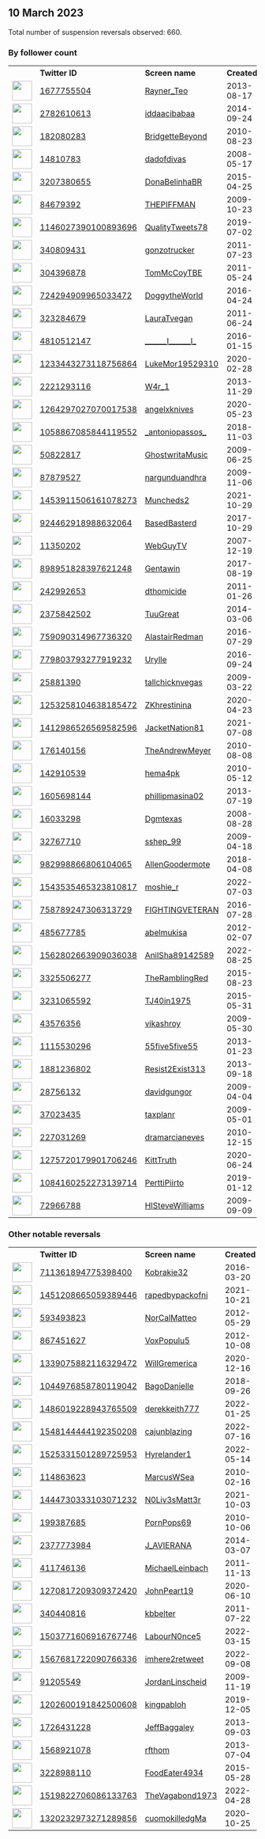
## 10 March 2023
Total number of suspension reversals observed: 660.

### By follower count
<table><tr><th></th><th align="left">Twitter ID</th><th align="left">Screen name</th>
<th align="left">Created</th><th align="left">Status</th><th align="left">Suspended</th><th align="left">Followers</th>
<tr><td><a href="https://pbs.twimg.com/profile_images/730739471847546880/QH8n1ZsL_normal.jpg"><img src="https://pbs.twimg.com/profile_images/730739471847546880/QH8n1ZsL_normal.jpg" width="40px" height="40px" align="center"/></a></td><td><a href="https://twitter.com/intent/user?user_id=1677755504">1677755504</a></td><td><a href="https://twitter.com/Rayner_Teo">Rayner_Teo</a></td><td>2013-08-17</td><td align="center"></td><td>2023-01-01</td><td>212471</td></tr>
<tr><td><a href="https://pbs.twimg.com/profile_images/1504395479907508232/uNm0OOIu_normal.jpg"><img src="https://pbs.twimg.com/profile_images/1504395479907508232/uNm0OOIu_normal.jpg" width="40px" height="40px" align="center"/></a></td><td><a href="https://twitter.com/intent/user?user_id=2782610613">2782610613</a></td><td><a href="https://twitter.com/iddaacibabaa">iddaacibabaa</a></td><td>2014-09-24</td><td align="center"></td><td>2022-05-12</td><td>187418</td></tr>
<tr><td><a href="https://pbs.twimg.com/profile_images/1662656794668277761/_NAGrkTy_normal.jpg"><img src="https://pbs.twimg.com/profile_images/1662656794668277761/_NAGrkTy_normal.jpg" width="40px" height="40px" align="center"/></a></td><td><a href="https://twitter.com/intent/user?user_id=182080283">182080283</a></td><td><a href="https://twitter.com/BridgetteBeyond">BridgetteBeyond</a></td><td>2010-08-23</td><td align="center"></td><td></td><td>53053</td></tr>
<tr><td><a href="https://pbs.twimg.com/profile_images/1627411622447677446/XBhBYSjX_normal.jpg"><img src="https://pbs.twimg.com/profile_images/1627411622447677446/XBhBYSjX_normal.jpg" width="40px" height="40px" align="center"/></a></td><td><a href="https://twitter.com/intent/user?user_id=14810783">14810783</a></td><td><a href="https://twitter.com/dadofdivas">dadofdivas</a></td><td>2008-05-17</td><td align="center"></td><td>2023-01-11</td><td>52808</td></tr>
<tr><td><a href="https://pbs.twimg.com/profile_images/1618212111615655939/m8DlvQhB_normal.jpg"><img src="https://pbs.twimg.com/profile_images/1618212111615655939/m8DlvQhB_normal.jpg" width="40px" height="40px" align="center"/></a></td><td><a href="https://twitter.com/intent/user?user_id=3207380655">3207380655</a></td><td><a href="https://twitter.com/DonaBelinhaBR">DonaBelinhaBR</a></td><td>2015-04-25</td><td align="center"></td><td></td><td>51900</td></tr>
<tr><td><a href="https://pbs.twimg.com/profile_images/1344543333947908097/PjJOaev9_normal.jpg"><img src="https://pbs.twimg.com/profile_images/1344543333947908097/PjJOaev9_normal.jpg" width="40px" height="40px" align="center"/></a></td><td><a href="https://twitter.com/intent/user?user_id=84679392">84679392</a></td><td><a href="https://twitter.com/THEPIFFMAN">THEPIFFMAN</a></td><td>2009-10-23</td><td align="center"></td><td>2022-11-12</td><td>45404</td></tr>
<tr><td><a href="https://pbs.twimg.com/profile_images/1519257719462666242/-YgfyCP5_normal.jpg"><img src="https://pbs.twimg.com/profile_images/1519257719462666242/-YgfyCP5_normal.jpg" width="40px" height="40px" align="center"/></a></td><td><a href="https://twitter.com/intent/user?user_id=1146027390100893696">1146027390100893696</a></td><td><a href="https://twitter.com/QualityTweets78">QualityTweets78</a></td><td>2019-07-02</td><td align="center"></td><td>2023-03-07</td><td>39324</td></tr>
<tr><td><a href="https://pbs.twimg.com/profile_images/1472114499/outlawtrucking_normal.jpg"><img src="https://pbs.twimg.com/profile_images/1472114499/outlawtrucking_normal.jpg" width="40px" height="40px" align="center"/></a></td><td><a href="https://twitter.com/intent/user?user_id=340809431">340809431</a></td><td><a href="https://twitter.com/gonzotrucker">gonzotrucker</a></td><td>2011-07-23</td><td align="center"></td><td>2023-01-28</td><td>34670</td></tr>
<tr><td><a href="https://pbs.twimg.com/profile_images/1190186407316340736/Gsok-YUk_normal.jpg"><img src="https://pbs.twimg.com/profile_images/1190186407316340736/Gsok-YUk_normal.jpg" width="40px" height="40px" align="center"/></a></td><td><a href="https://twitter.com/intent/user?user_id=304396878">304396878</a></td><td><a href="https://twitter.com/TomMcCoyTBE">TomMcCoyTBE</a></td><td>2011-05-24</td><td align="center">🔒</td><td></td><td>33099</td></tr>
<tr><td><a href="https://pbs.twimg.com/profile_images/985150110924500992/xLv16kkU_normal.jpg"><img src="https://pbs.twimg.com/profile_images/985150110924500992/xLv16kkU_normal.jpg" width="40px" height="40px" align="center"/></a></td><td><a href="https://twitter.com/intent/user?user_id=724294909965033472">724294909965033472</a></td><td><a href="https://twitter.com/DoggytheWorld">DoggytheWorld</a></td><td>2016-04-24</td><td align="center"></td><td>2023-01-07</td><td>24868</td></tr>
<tr><td><a href="https://pbs.twimg.com/profile_images/940941674930249728/X56k-WFm_normal.jpg"><img src="https://pbs.twimg.com/profile_images/940941674930249728/X56k-WFm_normal.jpg" width="40px" height="40px" align="center"/></a></td><td><a href="https://twitter.com/intent/user?user_id=323284679">323284679</a></td><td><a href="https://twitter.com/LauraTvegan">LauraTvegan</a></td><td>2011-06-24</td><td align="center"></td><td>2023-01-23</td><td>22286</td></tr>
<tr><td><a href="https://pbs.twimg.com/profile_images/1053870456040816641/LCXWPlT7_normal.jpg"><img src="https://pbs.twimg.com/profile_images/1053870456040816641/LCXWPlT7_normal.jpg" width="40px" height="40px" align="center"/></a></td><td><a href="https://twitter.com/intent/user?user_id=4810512147">4810512147</a></td><td><a href="https://twitter.com/______I______l_">______I______l_</a></td><td>2016-01-15</td><td align="center"></td><td></td><td>17123</td></tr>
<tr><td><a href="https://pbs.twimg.com/profile_images/1350677465002176514/Sh3szoFK_normal.jpg"><img src="https://pbs.twimg.com/profile_images/1350677465002176514/Sh3szoFK_normal.jpg" width="40px" height="40px" align="center"/></a></td><td><a href="https://twitter.com/intent/user?user_id=1233443273118756864">1233443273118756864</a></td><td><a href="https://twitter.com/LukeMor19529310">LukeMor19529310</a></td><td>2020-02-28</td><td align="center"></td><td>2022-05-01</td><td>16346</td></tr>
<tr><td><a href="https://pbs.twimg.com/profile_images/1667188785774481410/cduTLDAW_normal.jpg"><img src="https://pbs.twimg.com/profile_images/1667188785774481410/cduTLDAW_normal.jpg" width="40px" height="40px" align="center"/></a></td><td><a href="https://twitter.com/intent/user?user_id=2221293116">2221293116</a></td><td><a href="https://twitter.com/W4r_1">W4r_1</a></td><td>2013-11-29</td><td align="center"></td><td>2023-01-29</td><td>15315</td></tr>
<tr><td><a href="https://pbs.twimg.com/profile_images/1665162928901824512/xxXm1p4P_normal.jpg"><img src="https://pbs.twimg.com/profile_images/1665162928901824512/xxXm1p4P_normal.jpg" width="40px" height="40px" align="center"/></a></td><td><a href="https://twitter.com/intent/user?user_id=1264297027070017538">1264297027070017538</a></td><td><a href="https://twitter.com/angelxknives">angelxknives</a></td><td>2020-05-23</td><td align="center"></td><td>2023-03-01</td><td>12603</td></tr>
<tr><td><a href="https://pbs.twimg.com/profile_images/1479220725168971781/jOwZj5yk_normal.jpg"><img src="https://pbs.twimg.com/profile_images/1479220725168971781/jOwZj5yk_normal.jpg" width="40px" height="40px" align="center"/></a></td><td><a href="https://twitter.com/intent/user?user_id=1058867085844119552">1058867085844119552</a></td><td><a href="https://twitter.com/_antoniopassos_">_antoniopassos_</a></td><td>2018-11-03</td><td align="center"></td><td>2022-07-21</td><td>11998</td></tr>
<tr><td><a href="https://pbs.twimg.com/profile_images/1658507575061540865/KRvDx0hC_normal.jpg"><img src="https://pbs.twimg.com/profile_images/1658507575061540865/KRvDx0hC_normal.jpg" width="40px" height="40px" align="center"/></a></td><td><a href="https://twitter.com/intent/user?user_id=50822817">50822817</a></td><td><a href="https://twitter.com/GhostwritaMusic">GhostwritaMusic</a></td><td>2009-06-25</td><td align="center"></td><td></td><td>11072</td></tr>
<tr><td><a href="https://pbs.twimg.com/profile_images/1610710701366181890/oleFXFh7_normal.jpg"><img src="https://pbs.twimg.com/profile_images/1610710701366181890/oleFXFh7_normal.jpg" width="40px" height="40px" align="center"/></a></td><td><a href="https://twitter.com/intent/user?user_id=87879527">87879527</a></td><td><a href="https://twitter.com/nargunduandhra">nargunduandhra</a></td><td>2009-11-06</td><td align="center"></td><td>2023-01-08</td><td>10929</td></tr>
<tr><td><a href="https://pbs.twimg.com/profile_images/1665753080175132673/1Lrg0v7a_normal.jpg"><img src="https://pbs.twimg.com/profile_images/1665753080175132673/1Lrg0v7a_normal.jpg" width="40px" height="40px" align="center"/></a></td><td><a href="https://twitter.com/intent/user?user_id=1453911506161078273">1453911506161078273</a></td><td><a href="https://twitter.com/Muncheds2">Muncheds2</a></td><td>2021-10-29</td><td align="center"></td><td>2022-11-21</td><td>9870</td></tr>
<tr><td><a href="https://pbs.twimg.com/profile_images/970712029580447744/HJYPp-rd_normal.jpg"><img src="https://pbs.twimg.com/profile_images/970712029580447744/HJYPp-rd_normal.jpg" width="40px" height="40px" align="center"/></a></td><td><a href="https://twitter.com/intent/user?user_id=924462918988632064">924462918988632064</a></td><td><a href="https://twitter.com/BasedBasterd">BasedBasterd</a></td><td>2017-10-29</td><td align="center"></td><td></td><td>8730</td></tr>
<tr><td><a href="https://pbs.twimg.com/profile_images/1634046129892634626/I4DzAUmR_normal.jpg"><img src="https://pbs.twimg.com/profile_images/1634046129892634626/I4DzAUmR_normal.jpg" width="40px" height="40px" align="center"/></a></td><td><a href="https://twitter.com/intent/user?user_id=11350202">11350202</a></td><td><a href="https://twitter.com/WebGuyTV">WebGuyTV</a></td><td>2007-12-19</td><td align="center"></td><td>2023-01-26</td><td>7806</td></tr>
<tr><td><a href="https://pbs.twimg.com/profile_images/1665327375310262274/W3DJiKJu_normal.jpg"><img src="https://pbs.twimg.com/profile_images/1665327375310262274/W3DJiKJu_normal.jpg" width="40px" height="40px" align="center"/></a></td><td><a href="https://twitter.com/intent/user?user_id=898951828397621248">898951828397621248</a></td><td><a href="https://twitter.com/Gentawin">Gentawin</a></td><td>2017-08-19</td><td align="center"></td><td>2023-01-29</td><td>7600</td></tr>
<tr><td><a href="https://pbs.twimg.com/profile_images/1071195925245280256/4QgNNdEF_normal.jpg"><img src="https://pbs.twimg.com/profile_images/1071195925245280256/4QgNNdEF_normal.jpg" width="40px" height="40px" align="center"/></a></td><td><a href="https://twitter.com/intent/user?user_id=242992653">242992653</a></td><td><a href="https://twitter.com/dthomicide">dthomicide</a></td><td>2011-01-26</td><td align="center"></td><td></td><td>7215</td></tr>
<tr><td><a href="https://pbs.twimg.com/profile_images/1636110017014255616/TizrdRvA_normal.jpg"><img src="https://pbs.twimg.com/profile_images/1636110017014255616/TizrdRvA_normal.jpg" width="40px" height="40px" align="center"/></a></td><td><a href="https://twitter.com/intent/user?user_id=2375842502">2375842502</a></td><td><a href="https://twitter.com/TuuGreat">TuuGreat</a></td><td>2014-03-06</td><td align="center"></td><td></td><td>7178</td></tr>
<tr><td><a href="https://pbs.twimg.com/profile_images/1025734597370372101/iHE_75Pb_normal.jpg"><img src="https://pbs.twimg.com/profile_images/1025734597370372101/iHE_75Pb_normal.jpg" width="40px" height="40px" align="center"/></a></td><td><a href="https://twitter.com/intent/user?user_id=759090314967736320">759090314967736320</a></td><td><a href="https://twitter.com/AlastairRedman">AlastairRedman</a></td><td>2016-07-29</td><td align="center"></td><td>2023-03-04</td><td>7165</td></tr>
<tr><td><a href="https://pbs.twimg.com/profile_images/1665751987298738179/sHJDgQCZ_normal.jpg"><img src="https://pbs.twimg.com/profile_images/1665751987298738179/sHJDgQCZ_normal.jpg" width="40px" height="40px" align="center"/></a></td><td><a href="https://twitter.com/intent/user?user_id=779803793277919232">779803793277919232</a></td><td><a href="https://twitter.com/Urylle">Urylle</a></td><td>2016-09-24</td><td align="center">🔒</td><td>2022-06-13</td><td>6776</td></tr>
<tr><td><a href="https://pbs.twimg.com/profile_images/1638252665674297344/oADeX952_normal.jpg"><img src="https://pbs.twimg.com/profile_images/1638252665674297344/oADeX952_normal.jpg" width="40px" height="40px" align="center"/></a></td><td><a href="https://twitter.com/intent/user?user_id=25881390">25881390</a></td><td><a href="https://twitter.com/tallchicknvegas">tallchicknvegas</a></td><td>2009-03-22</td><td align="center"></td><td></td><td>6547</td></tr>
<tr><td><a href="https://pbs.twimg.com/profile_images/1521171799723155457/AEYv-6kw_normal.jpg"><img src="https://pbs.twimg.com/profile_images/1521171799723155457/AEYv-6kw_normal.jpg" width="40px" height="40px" align="center"/></a></td><td><a href="https://twitter.com/intent/user?user_id=1253258104638185472">1253258104638185472</a></td><td><a href="https://twitter.com/ZKhrestinina">ZKhrestinina</a></td><td>2020-04-23</td><td align="center">👋</td><td>2022-07-26</td><td>6393</td></tr>
<tr><td><a href="https://pbs.twimg.com/profile_images/1650399470461284353/ol_mCwTk_normal.jpg"><img src="https://pbs.twimg.com/profile_images/1650399470461284353/ol_mCwTk_normal.jpg" width="40px" height="40px" align="center"/></a></td><td><a href="https://twitter.com/intent/user?user_id=1412986526569582596">1412986526569582596</a></td><td><a href="https://twitter.com/JacketNation81">JacketNation81</a></td><td>2021-07-08</td><td align="center">🚫</td><td>2022-07-29</td><td>6325</td></tr>
<tr><td><a href="https://pbs.twimg.com/profile_images/1653392278994714626/pDyaEaIs_normal.jpg"><img src="https://pbs.twimg.com/profile_images/1653392278994714626/pDyaEaIs_normal.jpg" width="40px" height="40px" align="center"/></a></td><td><a href="https://twitter.com/intent/user?user_id=176140156">176140156</a></td><td><a href="https://twitter.com/TheAndrewMeyer">TheAndrewMeyer</a></td><td>2010-08-08</td><td align="center"></td><td></td><td>6266</td></tr>
<tr><td><a href="https://pbs.twimg.com/profile_images/1562611269370249216/gwAfgnP8_normal.jpg"><img src="https://pbs.twimg.com/profile_images/1562611269370249216/gwAfgnP8_normal.jpg" width="40px" height="40px" align="center"/></a></td><td><a href="https://twitter.com/intent/user?user_id=142910539">142910539</a></td><td><a href="https://twitter.com/hema4pk">hema4pk</a></td><td>2010-05-12</td><td align="center"></td><td>2022-10-03</td><td>5765</td></tr>
<tr><td><a href="https://pbs.twimg.com/profile_images/1399064484203872258/BUPxHN8u_normal.jpg"><img src="https://pbs.twimg.com/profile_images/1399064484203872258/BUPxHN8u_normal.jpg" width="40px" height="40px" align="center"/></a></td><td><a href="https://twitter.com/intent/user?user_id=1605698144">1605698144</a></td><td><a href="https://twitter.com/phillipmasina02">phillipmasina02</a></td><td>2013-07-19</td><td align="center">🔒</td><td>2023-01-08</td><td>5363</td></tr>
<tr><td><a href="https://pbs.twimg.com/profile_images/1647595796324401153/K4D0RLk__normal.jpg"><img src="https://pbs.twimg.com/profile_images/1647595796324401153/K4D0RLk__normal.jpg" width="40px" height="40px" align="center"/></a></td><td><a href="https://twitter.com/intent/user?user_id=16033298">16033298</a></td><td><a href="https://twitter.com/Dgmtexas">Dgmtexas</a></td><td>2008-08-28</td><td align="center"></td><td></td><td>5236</td></tr>
<tr><td><a href="https://pbs.twimg.com/profile_images/939168954622255104/OuJqEIFz_normal.jpg"><img src="https://pbs.twimg.com/profile_images/939168954622255104/OuJqEIFz_normal.jpg" width="40px" height="40px" align="center"/></a></td><td><a href="https://twitter.com/intent/user?user_id=32767710">32767710</a></td><td><a href="https://twitter.com/sshep_99">sshep_99</a></td><td>2009-04-18</td><td align="center"></td><td>2022-08-19</td><td>4634</td></tr>
<tr><td><a href="https://pbs.twimg.com/profile_images/985388092470251520/f1nkP9Ca_normal.jpg"><img src="https://pbs.twimg.com/profile_images/985388092470251520/f1nkP9Ca_normal.jpg" width="40px" height="40px" align="center"/></a></td><td><a href="https://twitter.com/intent/user?user_id=982998866806104065">982998866806104065</a></td><td><a href="https://twitter.com/AllenGoodermote">AllenGoodermote</a></td><td>2018-04-08</td><td align="center"></td><td></td><td>4204</td></tr>
<tr><td><a href="https://pbs.twimg.com/profile_images/1636774254875123712/xQ_GWQ43_normal.jpg"><img src="https://pbs.twimg.com/profile_images/1636774254875123712/xQ_GWQ43_normal.jpg" width="40px" height="40px" align="center"/></a></td><td><a href="https://twitter.com/intent/user?user_id=1543535465323810817">1543535465323810817</a></td><td><a href="https://twitter.com/moshie_r">moshie_r</a></td><td>2022-07-03</td><td align="center">👋</td><td>2023-05-07</td><td>4057</td></tr>
<tr><td><a href="https://pbs.twimg.com/profile_images/759458733508349952/3Q4U8dUK_normal.jpg"><img src="https://pbs.twimg.com/profile_images/759458733508349952/3Q4U8dUK_normal.jpg" width="40px" height="40px" align="center"/></a></td><td><a href="https://twitter.com/intent/user?user_id=758789247306313729">758789247306313729</a></td><td><a href="https://twitter.com/FIGHTINGVETERAN">FIGHTINGVETERAN</a></td><td>2016-07-28</td><td align="center"></td><td></td><td>4005</td></tr>
<tr><td><a href="https://pbs.twimg.com/profile_images/1643662355861995533/_4I-69iO_normal.jpg"><img src="https://pbs.twimg.com/profile_images/1643662355861995533/_4I-69iO_normal.jpg" width="40px" height="40px" align="center"/></a></td><td><a href="https://twitter.com/intent/user?user_id=485677785">485677785</a></td><td><a href="https://twitter.com/abelmukisa">abelmukisa</a></td><td>2012-02-07</td><td align="center"></td><td>2023-01-13</td><td>3898</td></tr>
<tr><td><a href="https://pbs.twimg.com/profile_images/1588900341390594049/reBBW1wN_normal.jpg"><img src="https://pbs.twimg.com/profile_images/1588900341390594049/reBBW1wN_normal.jpg" width="40px" height="40px" align="center"/></a></td><td><a href="https://twitter.com/intent/user?user_id=1562802663909036038">1562802663909036038</a></td><td><a href="https://twitter.com/AnilSha89142589">AnilSha89142589</a></td><td>2022-08-25</td><td align="center"></td><td>2022-11-26</td><td>3670</td></tr>
<tr><td><a href="https://pbs.twimg.com/profile_images/641222434650112000/IwCSdNir_normal.jpg"><img src="https://pbs.twimg.com/profile_images/641222434650112000/IwCSdNir_normal.jpg" width="40px" height="40px" align="center"/></a></td><td><a href="https://twitter.com/intent/user?user_id=3325506277">3325506277</a></td><td><a href="https://twitter.com/TheRamblingRed">TheRamblingRed</a></td><td>2015-08-23</td><td align="center"></td><td>2023-01-11</td><td>3551</td></tr>
<tr><td><a href="https://pbs.twimg.com/profile_images/1466499629806145536/wxnaZdzs_normal.jpg"><img src="https://pbs.twimg.com/profile_images/1466499629806145536/wxnaZdzs_normal.jpg" width="40px" height="40px" align="center"/></a></td><td><a href="https://twitter.com/intent/user?user_id=3231065592">3231065592</a></td><td><a href="https://twitter.com/TJ40in1975">TJ40in1975</a></td><td>2015-05-31</td><td align="center"></td><td>2022-10-07</td><td>3525</td></tr>
<tr><td><a href="https://pbs.twimg.com/profile_images/1314570573557587968/3Df4OK8A_normal.jpg"><img src="https://pbs.twimg.com/profile_images/1314570573557587968/3Df4OK8A_normal.jpg" width="40px" height="40px" align="center"/></a></td><td><a href="https://twitter.com/intent/user?user_id=43576356">43576356</a></td><td><a href="https://twitter.com/vikashroy">vikashroy</a></td><td>2009-05-30</td><td align="center"></td><td></td><td>3517</td></tr>
<tr><td><a href="https://pbs.twimg.com/profile_images/1649749614180941831/zcJEPXT-_normal.jpg"><img src="https://pbs.twimg.com/profile_images/1649749614180941831/zcJEPXT-_normal.jpg" width="40px" height="40px" align="center"/></a></td><td><a href="https://twitter.com/intent/user?user_id=1115530296">1115530296</a></td><td><a href="https://twitter.com/55five5five55">55five5five55</a></td><td>2013-01-23</td><td align="center"></td><td></td><td>3484</td></tr>
<tr><td><a href="https://pbs.twimg.com/profile_images/1545136477193084929/_a_DnP8V_normal.jpg"><img src="https://pbs.twimg.com/profile_images/1545136477193084929/_a_DnP8V_normal.jpg" width="40px" height="40px" align="center"/></a></td><td><a href="https://twitter.com/intent/user?user_id=1881236802">1881236802</a></td><td><a href="https://twitter.com/Resist2Exist313">Resist2Exist313</a></td><td>2013-09-18</td><td align="center"></td><td>2022-08-22</td><td>3458</td></tr>
<tr><td><a href="https://pbs.twimg.com/profile_images/1484388083399159810/te_Ic1pq_normal.jpg"><img src="https://pbs.twimg.com/profile_images/1484388083399159810/te_Ic1pq_normal.jpg" width="40px" height="40px" align="center"/></a></td><td><a href="https://twitter.com/intent/user?user_id=28756132">28756132</a></td><td><a href="https://twitter.com/davidgungor">davidgungor</a></td><td>2009-04-04</td><td align="center"></td><td>2023-01-09</td><td>3457</td></tr>
<tr><td><a href="https://pbs.twimg.com/profile_images/655807667/Beidle__John3_normal.JPG"><img src="https://pbs.twimg.com/profile_images/655807667/Beidle__John3_normal.JPG" width="40px" height="40px" align="center"/></a></td><td><a href="https://twitter.com/intent/user?user_id=37023435">37023435</a></td><td><a href="https://twitter.com/taxplanr">taxplanr</a></td><td>2009-05-01</td><td align="center"></td><td>2022-07-27</td><td>3450</td></tr>
<tr><td><a href="https://pbs.twimg.com/profile_images/1612425195116961793/pM7Y5p8d_normal.jpg"><img src="https://pbs.twimg.com/profile_images/1612425195116961793/pM7Y5p8d_normal.jpg" width="40px" height="40px" align="center"/></a></td><td><a href="https://twitter.com/intent/user?user_id=227031269">227031269</a></td><td><a href="https://twitter.com/dramarcianeves">dramarcianeves</a></td><td>2010-12-15</td><td align="center"></td><td>2023-01-13</td><td>3232</td></tr>
<tr><td><a href="https://pbs.twimg.com/profile_images/1472024478087528449/1EXuK_b0_normal.jpg"><img src="https://pbs.twimg.com/profile_images/1472024478087528449/1EXuK_b0_normal.jpg" width="40px" height="40px" align="center"/></a></td><td><a href="https://twitter.com/intent/user?user_id=1275720179901706246">1275720179901706246</a></td><td><a href="https://twitter.com/KittTruth">KittTruth</a></td><td>2020-06-24</td><td align="center"></td><td>2022-11-14</td><td>3175</td></tr>
<tr><td><a href="https://pbs.twimg.com/profile_images/1229901121092825089/QEFSMTWz_normal.jpg"><img src="https://pbs.twimg.com/profile_images/1229901121092825089/QEFSMTWz_normal.jpg" width="40px" height="40px" align="center"/></a></td><td><a href="https://twitter.com/intent/user?user_id=1084160252273139714">1084160252273139714</a></td><td><a href="https://twitter.com/PerttiPiirto">PerttiPiirto</a></td><td>2019-01-12</td><td align="center"></td><td>2023-01-14</td><td>3127</td></tr>
<tr><td><a href="https://pbs.twimg.com/profile_images/1481742223859322880/QCS5i9cl_normal.jpg"><img src="https://pbs.twimg.com/profile_images/1481742223859322880/QCS5i9cl_normal.jpg" width="40px" height="40px" align="center"/></a></td><td><a href="https://twitter.com/intent/user?user_id=72966788">72966788</a></td><td><a href="https://twitter.com/HISteveWilliams">HISteveWilliams</a></td><td>2009-09-09</td><td align="center"></td><td>2022-03-08</td><td>3123</td></tr>
</table>

### Other notable reversals
<table><tr><th></th><th align="left">Twitter ID</th><th align="left">Screen name</th>
<th align="left">Created</th><th align="left">Status</th><th align="left">Suspended</th><th align="left">Followers</th>
<tr><td><a href="https://pbs.twimg.com/profile_images/1379889005433602056/BSqy-KyO_normal.jpg"><img src="https://pbs.twimg.com/profile_images/1379889005433602056/BSqy-KyO_normal.jpg" width="40px" height="40px" align="center"/></a></td><td><a href="https://twitter.com/intent/user?user_id=711361894775398400">711361894775398400</a></td><td><a href="https://twitter.com/Kobrakie32">Kobrakie32</a></td><td>2016-03-20</td><td align="center"></td><td>2022-11-06</td><td>123</td></tr>
<tr><td><a href="https://pbs.twimg.com/profile_images/1585113062629310465/EhgqB2lv_normal.jpg"><img src="https://pbs.twimg.com/profile_images/1585113062629310465/EhgqB2lv_normal.jpg" width="40px" height="40px" align="center"/></a></td><td><a href="https://twitter.com/intent/user?user_id=1451208665059389446">1451208665059389446</a></td><td><a href="https://twitter.com/rapedbypackofni">rapedbypackofni</a></td><td>2021-10-21</td><td align="center"></td><td>2022-12-02</td><td>826</td></tr>
<tr><td><a href="https://pbs.twimg.com/profile_images/1640070098533883905/LyCTLdxc_normal.jpg"><img src="https://pbs.twimg.com/profile_images/1640070098533883905/LyCTLdxc_normal.jpg" width="40px" height="40px" align="center"/></a></td><td><a href="https://twitter.com/intent/user?user_id=593493823">593493823</a></td><td><a href="https://twitter.com/NorCalMatteo">NorCalMatteo</a></td><td>2012-05-29</td><td align="center"></td><td>2022-12-07</td><td>1626</td></tr>
<tr><td><a href="https://pbs.twimg.com/profile_images/1586317290445758464/vxv2s745_normal.jpg"><img src="https://pbs.twimg.com/profile_images/1586317290445758464/vxv2s745_normal.jpg" width="40px" height="40px" align="center"/></a></td><td><a href="https://twitter.com/intent/user?user_id=867451627">867451627</a></td><td><a href="https://twitter.com/VoxPopulu5">VoxPopulu5</a></td><td>2012-10-08</td><td align="center"></td><td>2022-11-30</td><td>108</td></tr>
<tr><td><a href="https://pbs.twimg.com/profile_images/1349089665681387520/O8lA7wan_normal.jpg"><img src="https://pbs.twimg.com/profile_images/1349089665681387520/O8lA7wan_normal.jpg" width="40px" height="40px" align="center"/></a></td><td><a href="https://twitter.com/intent/user?user_id=1339075882116329472">1339075882116329472</a></td><td><a href="https://twitter.com/WillGremerica">WillGremerica</a></td><td>2020-12-16</td><td align="center"></td><td>2023-01-24</td><td>547</td></tr>
<tr><td><a href="https://pbs.twimg.com/profile_images/1534516230270468097/faHsseJl_normal.jpg"><img src="https://pbs.twimg.com/profile_images/1534516230270468097/faHsseJl_normal.jpg" width="40px" height="40px" align="center"/></a></td><td><a href="https://twitter.com/intent/user?user_id=1044976858780119042">1044976858780119042</a></td><td><a href="https://twitter.com/BagoDanielle">BagoDanielle</a></td><td>2018-09-26</td><td align="center"></td><td>2022-12-07</td><td>1665</td></tr>
<tr><td><a href="https://pbs.twimg.com/profile_images/1641555506404769792/8nPn5xK5_normal.jpg"><img src="https://pbs.twimg.com/profile_images/1641555506404769792/8nPn5xK5_normal.jpg" width="40px" height="40px" align="center"/></a></td><td><a href="https://twitter.com/intent/user?user_id=1486019228943765509">1486019228943765509</a></td><td><a href="https://twitter.com/derekkeith777">derekkeith777</a></td><td>2022-01-25</td><td align="center"></td><td>2022-12-13</td><td>140</td></tr>
<tr><td><a href="https://pbs.twimg.com/profile_images/1647330564519649282/pLNx5_uZ_normal.jpg"><img src="https://pbs.twimg.com/profile_images/1647330564519649282/pLNx5_uZ_normal.jpg" width="40px" height="40px" align="center"/></a></td><td><a href="https://twitter.com/intent/user?user_id=1548144444192350208">1548144444192350208</a></td><td><a href="https://twitter.com/cajunblazing">cajunblazing</a></td><td>2022-07-16</td><td align="center"></td><td>2023-02-08</td><td>28</td></tr>
<tr><td><a href="https://pbs.twimg.com/profile_images/1574818065661001729/GYFn7VKs_normal.jpg"><img src="https://pbs.twimg.com/profile_images/1574818065661001729/GYFn7VKs_normal.jpg" width="40px" height="40px" align="center"/></a></td><td><a href="https://twitter.com/intent/user?user_id=1525331501289725953">1525331501289725953</a></td><td><a href="https://twitter.com/Hyrelander1">Hyrelander1</a></td><td>2022-05-14</td><td align="center"></td><td>2022-12-08</td><td>158</td></tr>
<tr><td><a href="https://pbs.twimg.com/profile_images/1303914949169750016/HvgF6MJu_normal.jpg"><img src="https://pbs.twimg.com/profile_images/1303914949169750016/HvgF6MJu_normal.jpg" width="40px" height="40px" align="center"/></a></td><td><a href="https://twitter.com/intent/user?user_id=114863623">114863623</a></td><td><a href="https://twitter.com/MarcusWSea">MarcusWSea</a></td><td>2010-02-16</td><td align="center"></td><td>2023-01-25</td><td>228</td></tr>
<tr><td><a href="https://pbs.twimg.com/profile_images/1543045915753193476/vQS0DUJt_normal.jpg"><img src="https://pbs.twimg.com/profile_images/1543045915753193476/vQS0DUJt_normal.jpg" width="40px" height="40px" align="center"/></a></td><td><a href="https://twitter.com/intent/user?user_id=1444730333103071232">1444730333103071232</a></td><td><a href="https://twitter.com/N0Liv3sMatt3r">N0Liv3sMatt3r</a></td><td>2021-10-03</td><td align="center"></td><td>2022-11-30</td><td>349</td></tr>
<tr><td><a href="https://pbs.twimg.com/profile_images/896444491531395072/gepbhPJb_normal.jpg"><img src="https://pbs.twimg.com/profile_images/896444491531395072/gepbhPJb_normal.jpg" width="40px" height="40px" align="center"/></a></td><td><a href="https://twitter.com/intent/user?user_id=199387685">199387685</a></td><td><a href="https://twitter.com/PornPops69">PornPops69</a></td><td>2010-10-06</td><td align="center"></td><td>2023-01-25</td><td>1739</td></tr>
<tr><td><a href="https://pbs.twimg.com/profile_images/1664285811544850433/YQss3zY7_normal.png"><img src="https://pbs.twimg.com/profile_images/1664285811544850433/YQss3zY7_normal.png" width="40px" height="40px" align="center"/></a></td><td><a href="https://twitter.com/intent/user?user_id=2377773984">2377773984</a></td><td><a href="https://twitter.com/J_AVIERANA">J_AVIERANA</a></td><td>2014-03-07</td><td align="center"></td><td>2023-01-19</td><td>788</td></tr>
<tr><td><a href="https://pbs.twimg.com/profile_images/1025320215125680128/issYDZbm_normal.jpg"><img src="https://pbs.twimg.com/profile_images/1025320215125680128/issYDZbm_normal.jpg" width="40px" height="40px" align="center"/></a></td><td><a href="https://twitter.com/intent/user?user_id=411746136">411746136</a></td><td><a href="https://twitter.com/MichaelLeinbach">MichaelLeinbach</a></td><td>2011-11-13</td><td align="center"></td><td>2023-02-01</td><td>489</td></tr>
<tr><td><a href="https://pbs.twimg.com/profile_images/1270817610326773760/ZKou9iDP_normal.jpg"><img src="https://pbs.twimg.com/profile_images/1270817610326773760/ZKou9iDP_normal.jpg" width="40px" height="40px" align="center"/></a></td><td><a href="https://twitter.com/intent/user?user_id=1270817209309372420">1270817209309372420</a></td><td><a href="https://twitter.com/JohnPeart19">JohnPeart19</a></td><td>2020-06-10</td><td align="center"></td><td>2022-12-20</td><td>87</td></tr>
<tr><td><a href="https://pbs.twimg.com/profile_images/454282995474501632/b9FY8tXk_normal.jpeg"><img src="https://pbs.twimg.com/profile_images/454282995474501632/b9FY8tXk_normal.jpeg" width="40px" height="40px" align="center"/></a></td><td><a href="https://twitter.com/intent/user?user_id=340440816">340440816</a></td><td><a href="https://twitter.com/kbbelter">kbbelter</a></td><td>2011-07-22</td><td align="center"></td><td>2023-03-01</td><td>121</td></tr>
<tr><td><a href="https://pbs.twimg.com/profile_images/1503775198662770693/uQhD9M_i_normal.jpg"><img src="https://pbs.twimg.com/profile_images/1503775198662770693/uQhD9M_i_normal.jpg" width="40px" height="40px" align="center"/></a></td><td><a href="https://twitter.com/intent/user?user_id=1503771606916767746">1503771606916767746</a></td><td><a href="https://twitter.com/LabourN0nce5">LabourN0nce5</a></td><td>2022-03-15</td><td align="center"></td><td>2022-12-23</td><td>293</td></tr>
<tr><td><a href="https://pbs.twimg.com/profile_images/1655795476782891008/YOJ6K6RL_normal.jpg"><img src="https://pbs.twimg.com/profile_images/1655795476782891008/YOJ6K6RL_normal.jpg" width="40px" height="40px" align="center"/></a></td><td><a href="https://twitter.com/intent/user?user_id=1567681722090766336">1567681722090766336</a></td><td><a href="https://twitter.com/imhere2retweet">imhere2retweet</a></td><td>2022-09-08</td><td align="center"></td><td>2023-03-08</td><td>415</td></tr>
<tr><td><a href="https://pbs.twimg.com/profile_images/868232643501936640/n73ycKCs_normal.jpg"><img src="https://pbs.twimg.com/profile_images/868232643501936640/n73ycKCs_normal.jpg" width="40px" height="40px" align="center"/></a></td><td><a href="https://twitter.com/intent/user?user_id=91205549">91205549</a></td><td><a href="https://twitter.com/JordanLinscheid">JordanLinscheid</a></td><td>2009-11-19</td><td align="center"></td><td>2022-11-07</td><td>302</td></tr>
<tr><td><a href="https://pbs.twimg.com/profile_images/1213739629175885824/3OCmqF4D_normal.jpg"><img src="https://pbs.twimg.com/profile_images/1213739629175885824/3OCmqF4D_normal.jpg" width="40px" height="40px" align="center"/></a></td><td><a href="https://twitter.com/intent/user?user_id=1202600191842500608">1202600191842500608</a></td><td><a href="https://twitter.com/kingpabloh">kingpabloh</a></td><td>2019-12-05</td><td align="center"></td><td>2023-01-11</td><td>53</td></tr>
<tr><td><a href="https://pbs.twimg.com/profile_images/1534478098858754051/B2HlQbzM_normal.jpg"><img src="https://pbs.twimg.com/profile_images/1534478098858754051/B2HlQbzM_normal.jpg" width="40px" height="40px" align="center"/></a></td><td><a href="https://twitter.com/intent/user?user_id=1726431228">1726431228</a></td><td><a href="https://twitter.com/JeffBaggaley">JeffBaggaley</a></td><td>2013-09-03</td><td align="center"></td><td>2022-12-29</td><td>386</td></tr>
<tr><td><a href="https://abs.twimg.com/sticky/default_profile_images/default_profile_normal.png"><img src="https://abs.twimg.com/sticky/default_profile_images/default_profile_normal.png" width="40px" height="40px" align="center"/></a></td><td><a href="https://twitter.com/intent/user?user_id=1568921078">1568921078</a></td><td><a href="https://twitter.com/rfthom">rfthom</a></td><td>2013-07-04</td><td align="center"></td><td>2023-02-09</td><td>10</td></tr>
<tr><td><a href="https://pbs.twimg.com/profile_images/1589564716157911040/0m2ShM6j_normal.jpg"><img src="https://pbs.twimg.com/profile_images/1589564716157911040/0m2ShM6j_normal.jpg" width="40px" height="40px" align="center"/></a></td><td><a href="https://twitter.com/intent/user?user_id=3228988110">3228988110</a></td><td><a href="https://twitter.com/FoodEater4934">FoodEater4934</a></td><td>2015-05-28</td><td align="center"></td><td>2022-11-30</td><td>219</td></tr>
<tr><td><a href="https://pbs.twimg.com/profile_images/1519864569715384322/Y-i0IxcH_normal.jpg"><img src="https://pbs.twimg.com/profile_images/1519864569715384322/Y-i0IxcH_normal.jpg" width="40px" height="40px" align="center"/></a></td><td><a href="https://twitter.com/intent/user?user_id=1519822706086133763">1519822706086133763</a></td><td><a href="https://twitter.com/TheVagabond1973">TheVagabond1973</a></td><td>2022-04-28</td><td align="center"></td><td>2022-11-29</td><td>57</td></tr>
<tr><td><a href="https://pbs.twimg.com/profile_images/1348359326667309060/K3l4ZLj5_normal.jpg"><img src="https://pbs.twimg.com/profile_images/1348359326667309060/K3l4ZLj5_normal.jpg" width="40px" height="40px" align="center"/></a></td><td><a href="https://twitter.com/intent/user?user_id=1320232973271289856">1320232973271289856</a></td><td><a href="https://twitter.com/cuomokilledgMa">cuomokilledgMa</a></td><td>2020-10-25</td><td align="center"></td><td>2023-01-02</td><td>387</td></tr>
</table>
